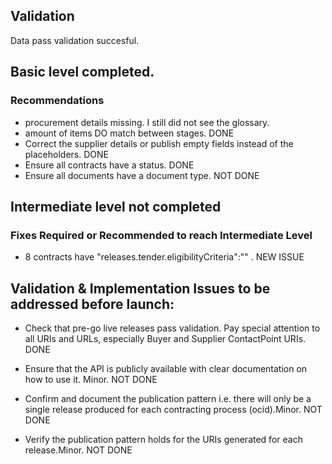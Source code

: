 ## Validation

Data pass validation succesful.

## Basic level completed.

### Recommendations

* procurement details missing. I still did not see the glossary.
* amount of items DO match between stages. DONE
* Correct the supplier details or publish empty fields instead of the placeholders. DONE
* Ensure all contracts have a status. DONE
* Ensure all documents have a document type. NOT DONE

## Intermediate level not completed

### Fixes Required or Recommended to reach Intermediate Level

  * 8 contracts have "releases.tender.eligibilityCriteria":"" . NEW ISSUE

## Validation & Implementation Issues to be addressed before launch:

* Check that pre-go live releases pass validation. Pay special attention to all URIs and URLs, especially Buyer and Supplier ContactPoint URIs. DONE

* Ensure that the API is publicly available with clear documentation on how to use it. Minor. NOT DONE
* Confirm and document the publication pattern i.e. there will only be a single release produced for each contracting process (ocid).Minor. NOT DONE
* Verify the publication pattern holds for the URIs generated for each release.Minor. NOT DONE
